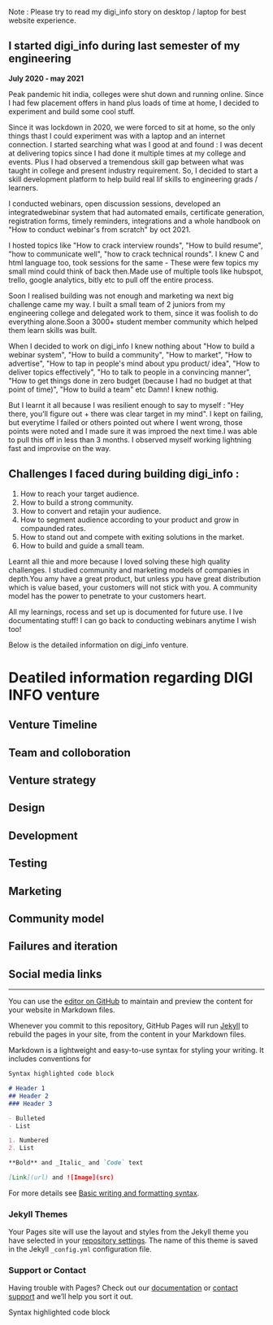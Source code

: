 Note : Please try to read my digi_info story on desktop / laptop for best website experience.


## I started digi_info during last semester of my engineering  
**July 2020 - may 2021**

Peak pandemic hit india, colleges were shut down and running online. Since I had few placement offers in hand plus loads of time at home, I decided to experiment and build some cool stuff.
  
  Since it was lockdown in 2020, we were forced to sit at home, so the only things thast I could experiment was with a laptop and an internet connection. I started searching what was I good at and found : I was decent at delivering topics since I had done it multiple times at my college and events. Plus I had observed a tremendous skill gap between what was taught in college and present industry requirement. So, I decided to start a skill development platform to help build real lif skills to engineering grads / learners. 
  
  I conducted webinars, open discussion sessions, developed an integratedwebinar system that had automated emails, certificate generation, registration forms, timely reminders, integrations and a whole handbook on "How to conduct webinar's from scratch" by oct 2021.
  
  I hosted topics like "How to crack interview rounds", "How to build resume", "how to communicate well", "how to crack technical rounds". I knew C and html language too, took sessions for the same - These were few topics my small mind could think of back then.Made use of multiple tools like hubspot, trello, google analytics, bitly etc to pull off the entire process.
   
   Soon I realised building was not enough and marketing wa next big challenge came my way. I built a small team of 2 juniors from my engineering college and delegated work to them, since it was foolish to do everything alone.Soon a 3000+ student member community which helped them learn skills was built.
   
   When I decided to work on digi_info I knew nothing about "How to build a webinar system", "How to build a community", "How to market", "How to advertise", "How to tap in people's mind about ypu product/ idea", "How to deliver topics effectively", "Ho to talk to people in a convincing manner", "How to get things done in zero budget (because I had no budget at that point of time)", "How to build a team" etc Damn! I knew nothig. 
   
   But I learnt it all because I was resilient enough to say to myself : "Hey there, you'll figure out + there was clear target in my mind". I kept on failing, but everytime I failed or others pointed out where I went wrong, those points were noted and I made sure it was improed the next time.I was able to pull this off in less than 3 months. I observed myself working lightning fast and improvise on the way. 

## Challenges I faced during building digi_info :
  1. How to reach your target audience.
  2. How to build a strong community.
  3. How to convert and retajin your audience.
  4. How to segment audience according  to your product and grow in compaunded rates.
  5. How to stand out and compete with exiting solutions in the market.
  6. How to build and guide a small team.

Learnt all thie and more because I loved solving these high quality challenges. I studied community and marketing models of companies in depth.You amy have a great product, but unless ypu have great distribution which is value based, your customers will not stick with you. A community model has the power to penetrate to your customers heart.

All my learnings, rocess and set up is documented for future use. I lve documentating stuff! I can go back to conducting webinars anytime I wish too! 

Below is the detailed information on digi_info venture. 

# Deatiled information regarding DIGI INFO venture 

## Venture Timeline

## Team and colloboration 

## Venture strategy

## Design

## Development 

## Testing

## Marketing

## Community model

## Failures and iteration

## Social media links 







**************************************************************************************************************************************************************************




You can use the [editor on GitHub](https://github.com/Rutuja-Kelkar/digi_info/edit/gh-pages/index.md) to maintain and preview the content for your website in Markdown files.

Whenever you commit to this repository, GitHub Pages will run [Jekyll](https://jekyllrb.com/) to rebuild the pages in your site, from the content in your Markdown files.



Markdown is a lightweight and easy-to-use syntax for styling your writing. It includes conventions for

```markdown
Syntax highlighted code block

# Header 1
## Header 2 
### Header 3

- Bulleted
- List

1. Numbered
2. List

**Bold** and _Italic_ and `Code` text

[Link](url) and ![Image](src)
```

For more details see [Basic writing and formatting syntax](https://docs.github.com/en/github/writing-on-github/getting-started-with-writing-and-formatting-on-github/basic-writing-and-formatting-syntax).

### Jekyll Themes

Your Pages site will use the layout and styles from the Jekyll theme you have selected in your [repository settings](https://github.com/Rutuja-Kelkar/digi_info/settings/pages). The name of this theme is saved in the Jekyll `_config.yml` configuration file.

### Support or Contact

Having trouble with Pages? Check out our [documentation](https://docs.github.com/categories/github-pages-basics/) or [contact support](https://support.github.com/contact) and we’ll help you sort it out.

Syntax highlighted code block
